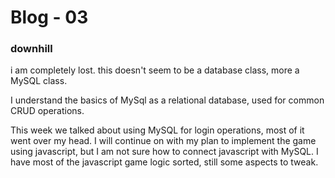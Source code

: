 # Blog - 03

### downhill

i am completely lost. this doesn't seem to be a database class, more a MySQL class. 

I understand the basics of MySql as a relational database, used for common CRUD operations. 

This week we talked about using MySQL for login operations, most of it went over my head. I will continue on with my plan to implement the game using javascript, but I am not sure how to connect javascript with MySQL. I have most of the javascript game logic sorted, still some aspects to tweak.
